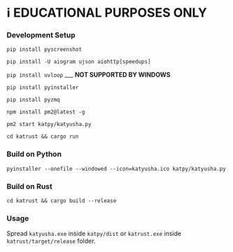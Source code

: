 # :information_source: EDUCATIONAL PURPOSES ONLY

### Development Setup

```pip install pyscreenshot```

```pip install -U aiogram ujson aiohttp[speedups]```

```pip install uvloop``` ___ **NOT SUPPORTED BY WINDOWS**

```pip install pyinstaller```

```pip install pyzmq```

```npm install pm2@latest -g```

```pm2 start katpy/katyusha.py```

```cd katrust && cargo run``` 

### Build on Python

```pyinstaller --onefile --windowed --icon=katyusha.ico katpy/katyusha.py```

### Build on Rust
```cd katrust && cargo build --release```

### Usage

Spread ```katyusha.exe``` inside `katpy/dist` or ```katrust.exe``` inside `katrust/target/release` folder. 